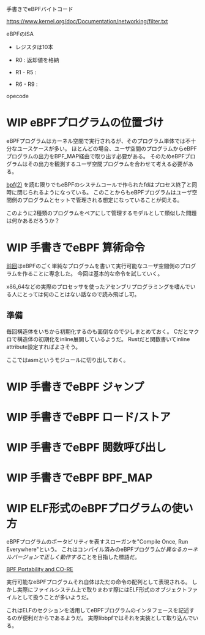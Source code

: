 手書きでeBPFバイトコード

https://www.kernel.org/doc/Documentation/networking/filter.txt

eBPFのISA

* レジスタは10本

* R0 : 返却値を格納
* R1 - R5 : 
* R6 - R9 : 

opecode

# WIP eBPFプログラムの位置づけ

eBPFプログラムはカーネル空間で実行されるが、そのプログラム単体では不十分なユースケースが多い。
ほとんどの場合、ユーザ空間のプログラムからeBPFプログラムの出力をBPF_MAP経由で取り出す必要がある。
そのためeBPFプログラムはその出力を観測するユーザ空間プログラムを合わせて考える必要がある。

[bpf(2)] を読む限りでもeBPFのシステムコールで作られたfdはプロセス終了と同時に閉じられるようになっている。
このことからもeBPFプログラムはユーザ空間側のプログラムとセットで管理される想定になっていることが伺える。

このように2種類のプログラムをペアにして管理するモデルとして類似した問題は何かあるだろうか？

[bpf(2)]: https://man7.org/linux/man-pages/man2/bpf.2.html

# WIP 手書きでeBPF 算術命令

[前回]はeBPFのごく単純なプログラムを書いて実行可能なユーザ空間側のプログラムを作ることに専念した。
今回は基本的な命令を試していく。

x86_64などの実際のプロセッサを使ったアセンブリプログラミングを嗜んでいる人にとっては何のことはない話なので読み飛ばし可。

## 準備

毎回構造体をいちから初期化するのも面倒なので少しまとめておく。
Cだとマクロで構造体の初期化をinline展開しているようだ。
Rustだと関数書いてinline attribute設定すればよさそう。

ここではasmというモジュールに切り出しておく。

[前回]: /posts/note/run-ebpf-socket-filter/

# WIP 手書きでeBPF ジャンプ

# WIP 手書きでeBPF ロード/ストア

# WIP 手書きでeBPF 関数呼び出し

# WIP 手書きでeBPF BPF_MAP

# WIP ELF形式のeBPFプログラムの使い方

eBPFプログラムのポータビリティを表すスローガンを"Compile Once, Run Everywhere"という。
これはコンパイル済みのeBPFプログラムが*異なるカーネルバージョンで正しく動作する*ことを目指した標語だ。

[BPF Portability and CO-RE](https://facebookmicrosites.github.io/bpf/blog/2020/02/19/bpf-portability-and-co-re.html)

実行可能なeBPFプログラムそれ自体はただの命令の配列として表現される。
しかし実際にファイルシステム上で取りまわす際にはELF形式のオブジェクトファイルとして扱うことが多いようだ。

これはELFのセクションを活用してeBPFプログラムのインタフェースを記述するのが便利だからであるようだ。
実際libbpfではそれを実装として取り込んでいる。

